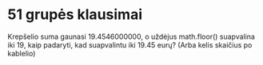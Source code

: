 # 51 grupės klausimai

Krepšelio suma gaunasi 19.4546000000, o uždėjus  math.floor() suapvalina iki 19, kaip padaryti, kad suapvalintu iki 19.45 eurų? (Arba kelis skaičius po kablelio)
